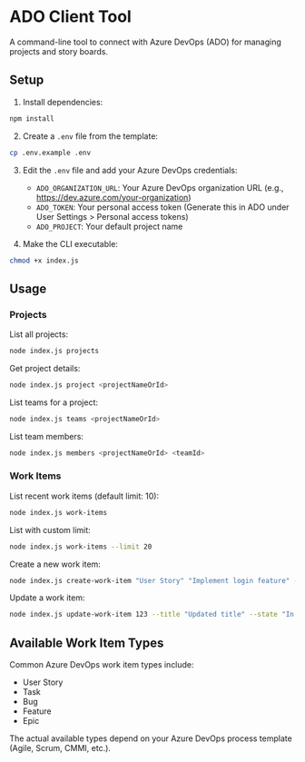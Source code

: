 # ADO Client Tool

A command-line tool to connect with Azure DevOps (ADO) for managing projects and story boards.

## Setup

1. Install dependencies:

```bash
npm install
```

2. Create a `.env` file from the template:

```bash
cp .env.example .env
```

3. Edit the `.env` file and add your Azure DevOps credentials:
   - `ADO_ORGANIZATION_URL`: Your Azure DevOps organization URL (e.g., https://dev.azure.com/your-organization)
   - `ADO_TOKEN`: Your personal access token (Generate this in ADO under User Settings > Personal access tokens)
   - `ADO_PROJECT`: Your default project name

4. Make the CLI executable:

```bash
chmod +x index.js
```

## Usage

### Projects

List all projects:
```bash
node index.js projects
```

Get project details:
```bash
node index.js project <projectNameOrId>
```

List teams for a project:
```bash
node index.js teams <projectNameOrId>
```

List team members:
```bash
node index.js members <projectNameOrId> <teamId>
```

### Work Items

List recent work items (default limit: 10):
```bash
node index.js work-items
```

List with custom limit:
```bash
node index.js work-items --limit 20
```

Create a new work item:
```bash
node index.js create-work-item "User Story" "Implement login feature" --description "As a user, I want to log in to the system"
```

Update a work item:
```bash
node index.js update-work-item 123 --title "Updated title" --state "In Progress" --description "Updated description"
```

## Available Work Item Types

Common Azure DevOps work item types include:
- User Story
- Task
- Bug
- Feature
- Epic

The actual available types depend on your Azure DevOps process template (Agile, Scrum, CMMI, etc.).